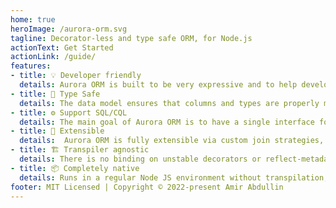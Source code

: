 ```yaml
---
home: true
heroImage: /aurora-orm.svg
tagline: Decorator-less and type safe ORM, for Node.js
actionText: Get Started
actionLink: /guide/
features:
- title: 💡 Developer friendly
  details: Aurora ORM is built to be very expressive and to help developers in their daily use, without sacrificing performance and security.
- title: 🔑 Type Safe
  details: The data model ensures that columns and types are properly mapped when defining and using the model.
- title: ⚙️ Support SQL/CQL
  details: The main goal of Aurora ORM is to have a single interface for working with PostgreSQL and Cassandra.
- title: 🔌 Extensible
  details:  Aurora ORM is fully extensible via custom join strategies, and custom operators.
- title: 🏗 Transpiler agnostic
  details: There is no binding on unstable decorators or reflect-metadata, which allows using any transpiler Esbuild, SWC, etc.
- title: 📦 Completely native
  details: Runs in a regular Node JS environment without transpilation, due to implementation based on functional style.
footer: MIT Licensed | Copyright © 2022-present Amir Abdullin
---
```

